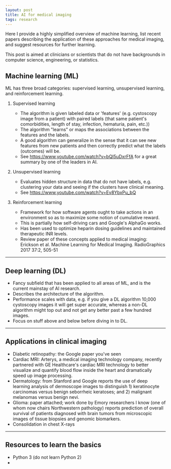 ```yaml
---
layout: post
title: AI for medical imaging 
tags: research
---
```


Here I provide a highly simplified overview of machine learning, list recent papers describing the application of these approaches for medical imaging, and suggest resources for further learning.

This post is aimed at clinicians or scientists that do not have backgrounds in computer science, engineering, or statistics.

## Machine learning (ML)

ML has three broad categories: supervised learning, unsupervised learning, and reinforcement learning.

1. Supervised learning

	- The algorithm is given labeled data or 'features' (e.g. cystoscopy image from a patient) with paired labels (that same patient's comorbidities, length of stay, infection, hematuria, pain, etc.))
	- The algorithm "learns" or maps the associations between the features and the labels.
	- A good algorithm can generalize in the sense that it can see new features from new patients and then correctly predict what the labels (outcomes) will be.
	- See https://www.youtube.com/watch?v=bQI5uDxrFfA for a great summary by one of the leaders in AI.
	

2. Unsupervised learning

	- Evaluates hidden structure in data that do not have labels, e.g. clustering your data and seeing if the clusters have clinical meaning.
	- See https://www.youtube.com/watch?v=Ev8YbxPu_bQ

3. Reinforcement learning
	- Framework for how software agents ought to take actions in an environment so as to maximize some notion of cumulative reward.
	- This is partially how self-driving cars and Google's AlphaGo works.
	- Has been used to optimize heparin dosing guidelines and maintained therapeutic INR levels.
	- Review paper of these concepts applied to medical imaging: Erickson et al. Machine Learning for Medical Imaging. RadioGraphics 2017 37:2, 505-51

---

## Deep learning (DL)
- Fancy subfield that has been applied to all areas of ML, and is the current mainstay of AI research.
- Describes the architecture of the algorithm.
- Performance scales with data, e.g. if you give a DL algorithm 10,000 cystoscopy images it will get super accurate, whereas a non-DL algorithm might top out and not get any better past a few hundred images.
- Focus on stuff above and below before diving in to DL.

---

## Applications in clinical imaging 
- Diabetic retinopathy: the Google paper you've seen
- Cardiac MRI: Arterys, a medical imaging technology company, recently partnered with GE Healthcare's cardiac MRI technology to better visualize and quantify blood flow inside the heart and dramatically speed up image processing.
- Dermatology: from Stanford and Google reports the use of deep learning analysis of dermoscope images to distinguish 1) keratinocyte carcinomas versus benign seborrheic keratoses; and 2) malignant melanomas versus benign nevi.
- Glioma: paper attached; work done by Emory researchers I know (one of whom now chairs Northwestern pathology) reports prediction of overall survival of patients diagnosed with brain tumors from microscopic images of tissue biopsies and genomic biomarkers.
- Consolidation in chest X-rays

---

## Resources to learn the basics
- Python 3 (do not learn Python 2)
- 
